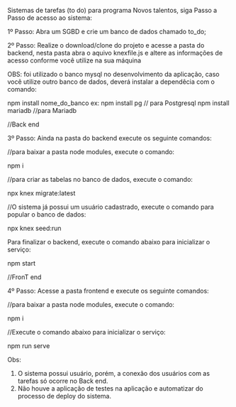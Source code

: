 Sistemas de tarefas (to do) para programa Novos talentos, siga Passo a Passo de acesso ao sistema:

1º Passo: Abra um SGBD e crie um banco de dados chamado to_do;

2º Passo: Realize o download/clone do projeto e acesse a pasta do backend, nesta pasta abra o aquivo knexfile.js e altere as informações de acesso conforme você utilize na sua máquina

OBS: foi utilizado o banco mysql no desenvolvimento da aplicação, caso você utilize outro banco de dados, deverá instalar a 
dependêcia com o comando:

npm install nome_do_banco
ex: npm install pg // para Postgresql
    npm install mariadb //para Mariadb

//Back end 

3º Passo: Ainda na pasta do backend execute os seguinte comandos:

//para baixar a pasta node modules, execute o comando: 

npm i

//para criar as tabelas no banco de dados, execute o comando: 

npx knex migrate:latest

//O sistema já possui um usuário cadastrado, execute o comando para popular o banco de dados: 

npx knex seed:run

Para finalizar o backend, execute o comando abaixo para inicializar o serviço: 

npm start

//FronT end 

4º Passo: Acesse a pasta frontend e execute os seguinte comandos:

//para baixar a pasta node modules, execute o comando: 

npm i

//Execute o comando abaixo para inicializar o serviço: 

npm run serve

Obs:
1. O sistema possui usuário, porém, a conexão dos usuários com as tarefas só ocorre no Back end. 
2. Não houve a aplicação de testes na aplicação e automatizar do processo de deploy do sistema.
